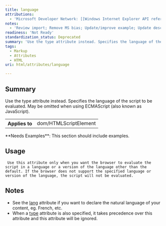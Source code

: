 ```yaml
---
title: language
attributions:
  - 'Microsoft Developer Network: [[Windows Internet Explorer API reference](http://msdn.microsoft.com/en-us/library/ie/hh828809%28v=vs.85%29.aspx) Article]'
notes:
  - 'Review import; Remove MS bias; Update/improve example; Update descriptions; Fix lists & compatibility info'
readiness: 'Not Ready'
standardization_status: Deprecated
summary: 'Use the type attribute instead. Specifies the language of the script to be evaluated. May be omitted when using ECMAScript (also known as JavaScript).'
tags:
  - Markup
  - Attributes
  - HTML
uri: html/attributes/language

---
```

## <span>Summary</span>

Use the type attribute instead. Specifies the language of the script to be evaluated. May be omitted when using ECMAScript (also known as JavaScript).

<table class="wikitable">
<tr>
<th>
Applies to

</th>
<td>
dom/HTMLScriptElement

</td>
</tr>
</table>
**Needs Examples**: This section should include examples.

## <span>Usage</span>

     Use this attribute only when you want the browser to evaluate the script in a language or a version of the language other than the default. If the browser does not support the specified language or version of the language, the script will not be evaluated.

## <span>Notes</span>

-   See the [lang](/html/attributes/lang) attribute if you want to declare the natural language of your content, eg. French, etc.
-   When a [type](/html/attributes/type) attribute is also specified, it takes precedence over this attribute and this attribute will be ignored.
